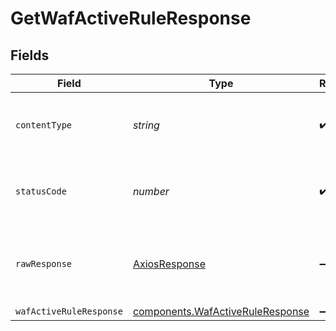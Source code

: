 # GetWafActiveRuleResponse


## Fields

| Field                                                                                       | Type                                                                                        | Required                                                                                    | Description                                                                                 |
| ------------------------------------------------------------------------------------------- | ------------------------------------------------------------------------------------------- | ------------------------------------------------------------------------------------------- | ------------------------------------------------------------------------------------------- |
| `contentType`                                                                               | *string*                                                                                    | :heavy_check_mark:                                                                          | HTTP response content type for this operation                                               |
| `statusCode`                                                                                | *number*                                                                                    | :heavy_check_mark:                                                                          | HTTP response status code for this operation                                                |
| `rawResponse`                                                                               | [AxiosResponse](https://axios-http.com/docs/res_schema)                                     | :heavy_minus_sign:                                                                          | Raw HTTP response; suitable for custom response parsing                                     |
| `wafActiveRuleResponse`                                                                     | [components.WafActiveRuleResponse](../../../sdk/models/components/wafactiveruleresponse.md) | :heavy_minus_sign:                                                                          | OK                                                                                          |